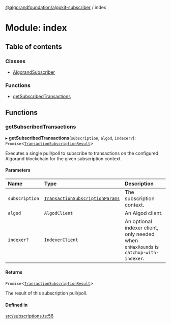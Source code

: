 [@algorandfoundation/algokit-subscriber](../README.md) / index

# Module: index

## Table of contents

### Classes

- [AlgorandSubscriber](../classes/index.AlgorandSubscriber.md)

### Functions

- [getSubscribedTransactions](index.md#getsubscribedtransactions)

## Functions

### getSubscribedTransactions

▸ **getSubscribedTransactions**(`subscription`, `algod`, `indexer?`): `Promise`\<[`TransactionSubscriptionResult`](../interfaces/types_subscription.TransactionSubscriptionResult.md)\>

Executes a single pull/poll to subscribe to transactions on the configured Algorand
blockchain for the given subscription context.

#### Parameters

| Name           | Type                                                                                                 | Description                                                                           |
| :------------- | :--------------------------------------------------------------------------------------------------- | :------------------------------------------------------------------------------------ |
| `subscription` | [`TransactionSubscriptionParams`](../interfaces/types_subscription.TransactionSubscriptionParams.md) | The subscription context.                                                             |
| `algod`        | `AlgodClient`                                                                                        | An Algod client.                                                                      |
| `indexer?`     | `IndexerClient`                                                                                      | An optional indexer client, only needed when `onMaxRounds` is `catchup-with-indexer`. |

#### Returns

`Promise`\<[`TransactionSubscriptionResult`](../interfaces/types_subscription.TransactionSubscriptionResult.md)\>

The result of this subscription pull/poll.

#### Defined in

[src/subscriptions.ts:56](https://github.com/algorandfoundation/algokit-subscriber-ts/blob/main/src/subscriptions.ts#L56)
